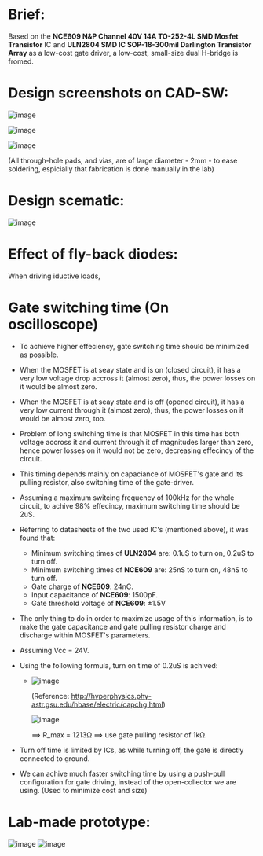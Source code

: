 # Brief:
Based on the **NCE609 N&P Channel 40V 14A TO-252-4L SMD Mosfet Transistor** IC and **ULN2804 SMD IC SOP-18-300mil Darlington Transistor Array** as a low-cost gate driver, a low-cost, small-size dual H-bridge is fromed.

# Design screenshots on CAD-SW:
![image](https://github.com/AliEmad2002/Dual-Full-H-Bridge/assets/99054912/e43a8474-f97d-40ff-8e3d-c44d1ac7e664)

![image](https://github.com/AliEmad2002/Dual-Full-H-Bridge/assets/99054912/9e791314-31a1-41e3-9965-81f3f9a6413d)

![image](https://github.com/AliEmad2002/Dual-Full-H-Bridge/assets/99054912/1de870a8-e2a0-4426-b2b1-23fb97779cf0)

(All through-hole pads, and vias, are of large diameter - 2mm - to ease soldering, espicially that fabrication is done manually in the lab)

# Design scematic:
![image](https://github.com/AliEmad2002/Dual-Full-H-Bridge/assets/99054912/96cd2c4a-0d25-4a2b-b2f5-e57ec8dbe168)

# Effect of fly-back diodes:
When driving iductive loads, 

# Gate switching time (On oscilloscope)
* To achieve higher effeciency, gate switching time should be minimized as possible.
* When the MOSFET is at seay state and is on (closed circuit), it has a very low voltage drop accross it (almost zero), thus, the power losses on it would be almost zero.
* When the MOSFET is at seay state and is off (opened circuit), it has a very low current through it (almost zero), thus, the power losses on it would be almost zero, too.
* Problem of long switching time is that MOSFET in this time has both voltage accross it and current through it of magnitudes larger than zero, hence power losses on it would not be zero, decreasing effecincy of the circuit.
* This timing depends mainly on capaciance of MOSFET's gate and its pulling resistor, also switching time of the gate-driver.
* Assuming a maximum switcing frequency of 100kHz for the whole circuit, to achive 98% effecincy, maximum switching time should be 2uS.
* Referring to datasheets of the two used IC's (mentioned above), it was found that:
  - Minimum switching times of **ULN2804** are: 0.1uS to turn on, 0.2uS to turn off.
  - Minimum switching times of **NCE609** are: 25nS to turn on, 48nS to turn off.
  - Gate charge of **NCE609**: 24nC.
  - Input capacitance of **NCE609**: 1500pF.
  - Gate threshold voltage of **NCE609**: ±1.5V
* The only thing to do in order to maximize usage of this information, is to make the gate capacitance and gate pulling resistor charge and discharge within MOSFET's parameters.
* Assuming Vcc = 24V.
* Using the following formula, turn on time of 0.2uS is achived:
  - ![image](https://github.com/AliEmad2002/Dual-Full-H-Bridge/assets/99054912/1c506dad-8adf-4ae6-a2b3-641baf6625fd)

    (Reference: http://hyperphysics.phy-astr.gsu.edu/hbase/electric/capchg.html)

    ![image](https://github.com/AliEmad2002/Dual-Full-H-Bridge/assets/99054912/fcb8934b-c6eb-48cc-8d49-7d3d6413bf6b)

    ==> R_max = 1213Ω  ==> use gate pulling resistor of 1kΩ.

* Turn off time is limited by ICs, as while turning off, the gate is directly connected to ground.
* We can achive much faster switching time by using a push-pull configuration for gate driving, instead of the open-collector we are using. (Used to minimize cost and size)

# Lab-made prototype:
![image](https://github.com/AliEmad2002/Dual-H-Bridge/assets/99054912/a6ef6520-d649-4fe4-891a-109d9c71d137)
![image](https://github.com/AliEmad2002/Dual-H-Bridge/assets/99054912/b77532b2-3a48-4088-8c75-dee44d61a7a7)


